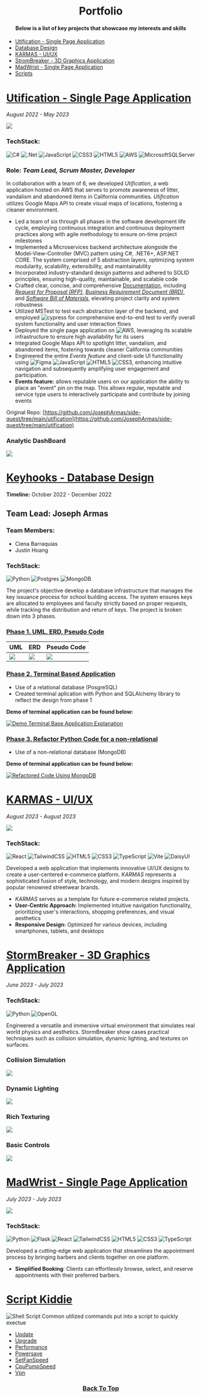 <h1 id="top" align="center">Portfolio</h1>

<h4 align="center">Below is a list of key projects that showcase my interests and skills</h4>
<ul>
 <li>
  <a href="#utif">Utification - Single Page Application</a>
 </li>
 <li>
  <a href="#keyhook">Database Design</a>
 </li>
 <li>
  <a href="#karmas">KARMAS - UI/UX</a>
 </li>
 <li>
  <a href="#stormbreaker">StromBreaker - 3D Graphics Application</a>
 </li>
 <li>
  <a href="#madwrist">MadWrist - Single Page Application</a>
 </li>
 <li>
  <a href="#scripts">Scripts</a>
 </li>
</ul>

#

<h1 id="utif">
 <a href="https://github.com/JosephArmas/side-quest/tree/main/utification">Utification - Single Page Application</a>
</h1>

*August 2022 - May 2023*

![](https://github.com/JosephArmas/side-quest/blob/main/assets/utification-events.gif)


### **TechStack:**
![C#](https://img.shields.io/badge/c%23-%23239120.svg?style=for-the-badge&logo=c-sharp&logoColor=white) ![.Net](https://img.shields.io/badge/.NET-5C2D91?style=for-the-badge&logo=.net&logoColor=white) ![JavaScript](https://img.shields.io/badge/javascript-%23323330.svg?style=for-the-badge&logo=javascript&logoColor=%23F7DF1E) ![CSS3](https://img.shields.io/badge/css3-%231572B6.svg?style=for-the-badge&logo=css3&logoColor=white) ![HTML5](https://img.shields.io/badge/html5-%23E34F26.svg?style=for-the-badge&logo=html5&logoColor=white) ![AWS](https://img.shields.io/badge/AWS-%23FF9900.svg?style=for-the-badge&logo=amazon-aws&logoColor=white) ![MicrosoftSQLServer](https://img.shields.io/badge/Microsoft%20SQL%20Server-CC2927?style=for-the-badge&logo=microsoft%20sql%20server&logoColor=white)
### **Role:** *Team Lead, Scrum Master, Developer* 

In collaboration with a team of 6, we developed *Utification*, a web application hosted on AWS that serves to promote awareness of litter,
vandalism and abandoned items in California communities. *Utiﬁcation* utilizes Google Maps API
to create visual maps of locations, fostering a cleaner environment.
- Led a team of six through all phases in the software development life cycle, employing continuous
integration and continuous deployment practices along with agile methodology to ensure on-time
project milestones
- Implemented a Microservices backend architecture alongside the Model-View-Controller (MVC)
pattern using C#, .NET6+, ASP.NET CORE. The system comprised of 5 abstraction layers,
optimizing system modularity, scalability, extensibility, and maintainability
- Incorporated industry-standard design patterns and adhered to SOLID principles, ensuring
high-quality, maintainable, and scalable code
- Crafted clear, concise, and comprehensive [Documentation](https://github.com/JosephArmas/side-quest/tree/main/documentation), including [*Request for Proposal (RFP)*](https://github.com/JosephArmas/side-quest/blob/main/documentation/utification/RFP/CECS491A-RFPv6.pdf), [*Business Requirement Document (BRD)*](https://github.com/JosephArmas/side-quest/blob/main/documentation/utification/BRD/CECS491A-BRD%20V8.pdf), and [*Software Bill of Materials*](https://github.com/JosephArmas/side-quest/blob/main/documentation/utification/bill%20of%20materials/Software%20Bill%20of%20Materials%20v2.pdf), elevating project clarity and system robustness
- Utilized MSTest to test each abstraction layer of the backend, and employed ![cypress](https://img.shields.io/badge/-cypress-%23E5E5E5?style=for-the-badge&logo=cypress&logoColor=058a5e) for
comprehensive end-to-end test to verify overall system functionality and user interaction flows
- Deployed the single page application on ![AWS](https://img.shields.io/badge/AWS-%23FF9900.svg?style=for-the-badge&logo=amazon-aws&logoColor=white), leveraging its scalable infrastructure to ensure high
availability for its users
- Integrated Google Maps API to spotlight litter, vandalism, and abandoned items, fostering towards
cleaner California communities
- Engineered the entire *Events feature* and client-side UI functionality using 	![Figma](https://img.shields.io/badge/figma-%23F24E1E.svg?style=for-the-badge&logo=figma&logoColor=white) ![JavaScript](https://img.shields.io/badge/javascript-%23323330.svg?style=for-the-badge&logo=javascript&logoColor=%23F7DF1E) ![HTML5](https://img.shields.io/badge/html5-%23E34F26.svg?style=for-the-badge&logo=html5&logoColor=white) ![CSS3](https://img.shields.io/badge/css3-%231572B6.svg?style=for-the-badge&logo=css3&logoColor=white), enhancing intuitive navigation and subsequently amplifying user engagement and participation.
- **Events feature:** allows reputable users on our application the ability to place an
"event" pin on the map. This allows regular, reputable and service type users to
interactively participate and contribute by joining events

Original Repo: [https://github.com/JosephArmas/side-quest/tree/main/utification](https://github.com/JosephArmas/side-quest/tree/main/utification)

### Analytic DashBoard
![](https://github.com/JosephArmas/side-quest/blob/main/assets/analytic-dashboard.gif)

<h1 id="keyhook">
 <a href="https://github.com/JosephArmas/side-quest/tree/main/keyhooks">Keyhooks - Database Design</a>
</h1>

**Timeline:** October 2022 - December 2022
## Team Lead: Joseph Armas

### Team Members:
- Ciena Barraquias
- Justin Hoang

### TechStack:
![Python](https://img.shields.io/badge/python-3670A0?style=for-the-badge&logo=python&logoColor=ffdd54)
![Postgres](https://img.shields.io/badge/postgres-%23316192.svg?style=for-the-badge&logo=postgresql&logoColor=white)
![MongoDB](https://img.shields.io/badge/MongoDB-%234ea94b.svg?style=for-the-badge&logo=mongodb&logoColor=white)

The project's objective develop a database infrastructure that manages the key issuance process for school building access. The system ensures keys are allocated to employees and faculty strictly based on proper requests, while tracking the distribution and return of keys. The project is broken down into 3 phases.
 
### [Phase 1. UML, ERD, Pseudo Code](https://github.com/JosephArmas/side-quest/tree/main/keyhooks/phase1)
| UML     | ERD     | Pseudo Code |
|---------|---------|-------------|
|![](https://github.com/JosephArmas/side-quest/blob/main/keyhooks/phase1/hooks_updated.png) | ![](https://github.com/JosephArmas/side-quest/blob/main/keyhooks/phase1/key_hook_updated_erd.png) | ![](https://github.com/JosephArmas/side-quest/blob/main/keyhooks/phase1/Python%20Pseudo.png)

<!-- https://ytcards.demolab.com/?id=<video ID>&title=<video+title>&lang=en&timestamp=<video publish date in Unix time format>&background_color=%230d1117&title_color=%23ffffff&stats_color=%23dedede&max_title_lines=1&width=250&border_radius=5&duration=<video duration in seconds> "<video title>") -->
### [Phase 2. Terminal Based Application](https://github.com/JosephArmas/side-quest/tree/main/keyhooks/phase2)
- Use of a relational database (PosgreSQL)
- Created terminal aplication with Python and SQLAlchemy library to reflect the design from phase 1

**Demo of terminal application can be found below:**

[![Demo Terminal Base Application Explanation](https://ytcards.demolab.com/?id=3kEn731NL8c&title=Terminal+Base+Application+Explanation+Science&lang=en&timestamp=1636628400&background_color=%230d1117&title_color=%23ffffff&stats_color=%23dedede&max_title_lines=1&width=250&border_radius=5&duration=656 "Terminal Base Application Explanation")](https://youtu.be/3kEn731NL8c)

### [Phase 3. Refactor Python Code for a non-relational](https://github.com/JosephArmas/side-quest/tree/main/keyhooks/phase3)
- Use of a non-relational database (MongoDB)

**Demo of terminal application can be found below:**

[![Refactored Code Using MongoDB](https://ytcards.demolab.com/?id=A3IeQM8w8BY&title=Refactored+Code+Using+MongoDB+Science&lang=en&timestamp=1636628400&background_color=%230d1117&title_color=%23ffffff&stats_color=%23dedede&max_title_lines=1&width=250&border_radius=5&duration=356 "Refactored Code Using MongoDB")](https://youtu.be/A3IeQM8w8BY)

<h1 id="karmas">
 <a href="https://github.com/JosephArmas/side-quest/tree/main/karmas">KARMAS - UI/UX</a>
</h1>

*August 2023 - August 2023*

![](https://github.com/JosephArmas/side-quest/blob/main/assets/karmas-demo.gif)

### **TechStack:**
  ![React](https://img.shields.io/badge/react-%2320232a.svg?style=for-the-badge&logo=react&logoColor=%2361DAFB) ![TailwindCSS](https://img.shields.io/badge/tailwindcss-%2338B2AC.svg?style=for-the-badge&logo=tailwind-css&logoColor=white) ![HTML5](https://img.shields.io/badge/html5-%23E34F26.svg?style=for-the-badge&logo=html5&logoColor=white) ![CSS3](https://img.shields.io/badge/css3-%231572B6.svg?style=for-the-badge&logo=css3&logoColor=white) ![TypeScript](https://img.shields.io/badge/typescript-%23007ACC.svg?style=for-the-badge&logo=typescript&logoColor=white) ![Vite](https://img.shields.io/badge/vite-%23646CFF.svg?style=for-the-badge&logo=vite&logoColor=white) ![DaisyUI](https://img.shields.io/badge/daisyui-5A0EF8?style=for-the-badge&logo=daisyui&logoColor=white)
  
Developed a web application that implements innovative UI/UX designs to create a user-centered e-commerce platform. *KARMAS* represents a sophisticated fusion of style, technology, and modern designs inspired by popular renowned streetwear brands.
- *KARMAS* serves as a template for future e-commerce related projects.
- **User-Centric Approach:** Implemented intuitive navigation functionality, prioritizing user's interactions, shopping preferences, and visual aesthetics
- **Responsive Design:** Optimized for various devices, including smartphones, tablets, and desktops

<h1 id="stormbreaker">
 <a href="https://github.com/JosephArmas/side-quest/tree/main/stormbreaker">StormBreaker - 3D Graphics Application</a>
</h1>

*June 2023 - July 2023*

### **TechStack:** 


![Python](https://img.shields.io/badge/python-3670A0?style=for-the-badge&logo=python&logoColor=ffdd54) ![OpenGL](https://img.shields.io/badge/OpenGL-%23FFFFFF.svg?style=for-the-badge&logo=opengl)

Engineered a versatile and immersive virtual environment that simulates real world physics and aesthetics. StormBreaker show cases practical techniques such as collision simulation, dynamic lighting, and textures on surfaces.

 ### Collision Simulation
 ![](https://github.com/JosephArmas/side-quest/blob/main/assets/collision-simulation.gif)

### Dynamic Lighting
![](https://github.com/JosephArmas/side-quest/blob/main/assets/lighting.gif)

### Rich Texturing
![](https://github.com/JosephArmas/side-quest/blob/main/assets/hammer-drop.gif)

### Basic Controls
![](https://github.com/JosephArmas/side-quest/blob/main/assets/basic-controls.gif)


<h1 id="madwrist">
 <a href="https://github.com/JosephArmas/side-quest/tree/main/madwrist">MadWrist - Single Page Application</a>
</h1>

*July 2023 - July 2023*

![](https://github.com/JosephArmas/side-quest/blob/main/assets/wadwrist-demo.gif)

### **TechStack:**
![Python](https://img.shields.io/badge/python-3670A0?style=for-the-badge&logo=python&logoColor=ffdd54) 	![Flask](https://img.shields.io/badge/flask-%23000.svg?style=for-the-badge&logo=flask&logoColor=white) ![React](https://img.shields.io/badge/react-%2320232a.svg?style=for-the-badge&logo=react&logoColor=%2361DAFB) ![TailwindCSS](https://img.shields.io/badge/tailwindcss-%2338B2AC.svg?style=for-the-badge&logo=tailwind-css&logoColor=white) ![HTML5](https://img.shields.io/badge/html5-%23E34F26.svg?style=for-the-badge&logo=html5&logoColor=white) ![CSS3](https://img.shields.io/badge/css3-%231572B6.svg?style=for-the-badge&logo=css3&logoColor=white) ![TypeScript](https://img.shields.io/badge/typescript-%23007ACC.svg?style=for-the-badge&logo=typescript&logoColor=white) 

Developed a cutting-edge web application that streamlines the appointment process by bringing barbers and clients together on one platform.
- **Simplified Booking**: Clients can effortlessly browse, select, and reserve appointments with their preferred barbers.

<h1 id="scripts">
 <a href="https://github.com/JosephArmas/side-quest/tree/main/script%20kiddie">Script Kiddie</a>
</h1>

![Shell Script](https://img.shields.io/badge/shell_script-%23121011.svg?style=for-the-badge&logo=gnu-bash&logoColor=white)
Common utilized commands put into a script to quickly exectue 
- [Update](https://github.com/JosephArmas/side-quest/blob/main/script%20kiddie/update.sh)
- [Upgrade](https://github.com/JosephArmas/side-quest/blob/main/script%20kiddie/upgrade.sh)
- [Performance](https://github.com/JosephArmas/side-quest/blob/main/script%20kiddie/overclock.sh)
- [Powersave](https://github.com/JosephArmas/side-quest/blob/main/script%20kiddie/powersave.sh)
- [SetFanSpeed](https://github.com/JosephArmas/side-quest/blob/main/script%20kiddie/set_fan_speed.sh)
- [CpuPumpSpeed](https://github.com/JosephArmas/side-quest/blob/main/script%20kiddie/pumpspeed.sh)
- [Vpn](https://github.com/JosephArmas/side-quest/blob/main/script%20kiddie/vpn.sh)


<h3 align="center">
 <a href="#top">Back To Top</a>
</h3>
